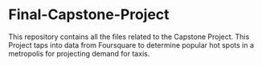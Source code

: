 # Final-Capstone-Project
This repository contains all the files related to the Capstone Project.
This Project taps into data from Foursquare to determine popular hot spots in a metropolis for projecting demand for taxis.

